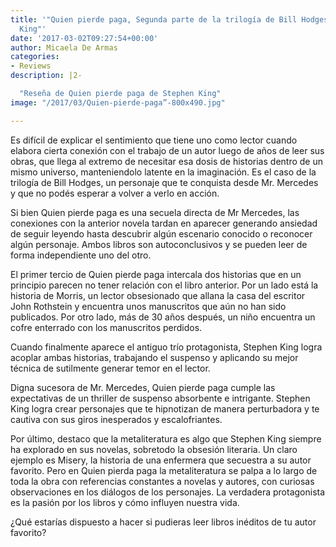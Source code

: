 ```yaml
---
title: '"Quien pierde paga, Segunda parte de la trilogía de Bill Hodges de Stephen
  King"'
date: '2017-03-02T09:27:54+00:00'
author: Micaela De Armas
categories:
- Reviews
description: |2-

  "Reseña de Quien pierde paga de Stephen King"
image: "/2017/03/Quien-pierde-paga”-800x490.jpg"

---
```

Es difícil de explicar el sentimiento que tiene uno como lector cuando elabora cierta conexión con el trabajo de un autor luego de años de leer sus obras, que llega al extremo de necesitar esa dosis de historias dentro de un mismo universo, manteniendolo latente en la imaginación. Es el caso de la trilogía de Bill Hodges, un personaje que te conquista desde Mr. Mercedes y que no podés esperar a volver a verlo en acción.

Si bien Quien pierde paga es una secuela directa de Mr Mercedes, las conexiones con la anterior novela tardan en aparecer generando ansiedad de seguir leyendo hasta descubrir algún escenario conocido o reconocer algún personaje. Ambos libros son autoconclusivos y se pueden leer de forma independiente uno del otro.

El primer tercio de Quien pierde paga intercala dos historias que en un principio parecen no tener relación con el libro anterior. Por un lado está la historia de Morris, un lector obsesionado que allana la casa del escritor John Rothstein y encuentra unos manuscritos que aún no han sido publicados. Por otro lado, más de 30 años después, un niño encuentra un cofre enterrado con los manuscritos perdidos.

Cuando finalmente aparece el antiguo trío protagonista, Stephen King logra acoplar ambas historias, trabajando el suspenso y aplicando su mejor técnica de sutilmente generar temor en el lector.

Digna sucesora de Mr. Mercedes, Quien pierde paga cumple las expectativas de un thriller de suspenso absorbente e intrigante. Stephen King logra crear personajes que te hipnotizan de manera perturbadora y te cautiva con sus giros inesperados y escalofriantes.

Por último, destaco que la metaliteratura es algo que Stephen King siempre ha explorado en sus novelas, sobretodo la obsesión literaria. Un claro ejemplo es Misery, la historia de una enfermera que secuestra a su autor favorito. Pero en Quien pierda paga la metaliteratura se palpa a lo largo de toda la obra con referencias constantes a novelas y autores, con curiosas observaciones en los diálogos de los personajes. La verdadera protagonista es la pasión por los libros y cómo influyen nuestra vida.

¿Qué estarías dispuesto a hacer si pudieras leer libros inéditos de tu autor favorito?